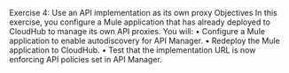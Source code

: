 Exercise 4: Use an API implementation as its own proxy
Objectives
In this exercise, you configure a Mule application that has already deployed to CloudHub to manage its own API proxies. You will:
•       Configure a Mule application to enable autodiscovery for API Manager.
•       Redeploy the Mule application to CloudHub.
•       Test that the implementation URL is now enforcing API policies set in API Manager.
